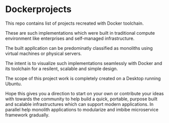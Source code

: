 # Dockerprojects
This repo contains list of projects recreated with Docker toolchain. 

These are such implementations which were built in traditional compute environment like enterprises and self-managed infrastructure.

The built appllcation can be predominatly classified as monoliths using virtual machines or physical servers. 

The intent is to visualize such implementations seamlessly with Docker and its toolchain for a resilent, scalable and simple design.

The scope of this project work is completely created on a Desktop running Ubuntu. 

Hope this gives you a direction to start on your own or contribute your ideas with towards the community to help build a quick, portable, purpose built and scalable infrastructures which can support modern applications. In parallel help monolith applications to modularize and imbibe microservice framework gradually. 
